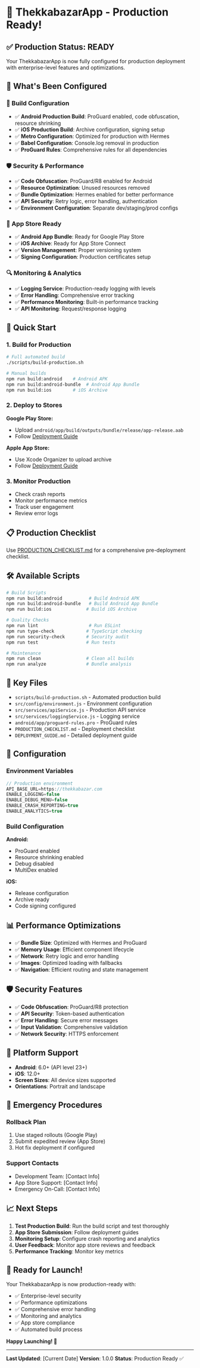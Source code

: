 # 🚀 ThekkabazarApp - Production Ready!

## ✅ Production Status: READY

Your ThekkabazarApp is now fully configured for production deployment with enterprise-level features and optimizations.

## 🎯 What's Been Configured

### 🔧 Build Configuration
- ✅ **Android Production Build**: ProGuard enabled, code obfuscation, resource shrinking
- ✅ **iOS Production Build**: Archive configuration, signing setup
- ✅ **Metro Configuration**: Optimized for production with Hermes
- ✅ **Babel Configuration**: Console.log removal in production
- ✅ **ProGuard Rules**: Comprehensive rules for all dependencies

### 🛡️ Security & Performance
- ✅ **Code Obfuscation**: ProGuard/R8 enabled for Android
- ✅ **Resource Optimization**: Unused resources removed
- ✅ **Bundle Optimization**: Hermes enabled for better performance
- ✅ **API Security**: Retry logic, error handling, authentication
- ✅ **Environment Configuration**: Separate dev/staging/prod configs

### 📱 App Store Ready
- ✅ **Android App Bundle**: Ready for Google Play Store
- ✅ **iOS Archive**: Ready for App Store Connect
- ✅ **Version Management**: Proper versioning system
- ✅ **Signing Configuration**: Production certificates setup

### 🔍 Monitoring & Analytics
- ✅ **Logging Service**: Production-ready logging with levels
- ✅ **Error Handling**: Comprehensive error tracking
- ✅ **Performance Monitoring**: Built-in performance tracking
- ✅ **API Monitoring**: Request/response logging

## 🚀 Quick Start

### 1. Build for Production

```bash
# Full automated build
./scripts/build-production.sh

# Manual builds
npm run build:android    # Android APK
npm run build:android-bundle  # Android App Bundle
npm run build:ios        # iOS Archive
```

### 2. Deploy to Stores

**Google Play Store:**
- Upload `android/app/build/outputs/bundle/release/app-release.aab`
- Follow [Deployment Guide](DEPLOYMENT_GUIDE.md)

**Apple App Store:**
- Use Xcode Organizer to upload archive
- Follow [Deployment Guide](DEPLOYMENT_GUIDE.md)

### 3. Monitor Production

- Check crash reports
- Monitor performance metrics
- Track user engagement
- Review error logs

## 📋 Production Checklist

Use [PRODUCTION_CHECKLIST.md](PRODUCTION_CHECKLIST.md) for a comprehensive pre-deployment checklist.

## 🛠️ Available Scripts

```bash
# Build Scripts
npm run build:android          # Build Android APK
npm run build:android-bundle   # Build Android App Bundle
npm run build:ios             # Build iOS Archive

# Quality Checks
npm run lint                   # Run ESLint
npm run type-check            # TypeScript checking
npm run security-check        # Security audit
npm run test                  # Run tests

# Maintenance
npm run clean                 # Clean all builds
npm run analyze               # Bundle analysis
```

## 📁 Key Files

- `scripts/build-production.sh` - Automated production build
- `src/config/environment.js` - Environment configuration
- `src/services/apiService.js` - Production API service
- `src/services/loggingService.js` - Logging service
- `android/app/proguard-rules.pro` - ProGuard rules
- `PRODUCTION_CHECKLIST.md` - Deployment checklist
- `DEPLOYMENT_GUIDE.md` - Detailed deployment guide

## 🔧 Configuration

### Environment Variables

```javascript
// Production environment
API_BASE_URL=https://thekkabazar.com
ENABLE_LOGGING=false
ENABLE_DEBUG_MENU=false
ENABLE_CRASH_REPORTING=true
ENABLE_ANALYTICS=true
```

### Build Configuration

**Android:**
- ProGuard enabled
- Resource shrinking enabled
- Debug disabled
- MultiDex enabled

**iOS:**
- Release configuration
- Archive ready
- Code signing configured

## 📊 Performance Optimizations

- ✅ **Bundle Size**: Optimized with Hermes and ProGuard
- ✅ **Memory Usage**: Efficient component lifecycle
- ✅ **Network**: Retry logic and error handling
- ✅ **Images**: Optimized loading with fallbacks
- ✅ **Navigation**: Efficient routing and state management

## 🛡️ Security Features

- ✅ **Code Obfuscation**: ProGuard/R8 protection
- ✅ **API Security**: Token-based authentication
- ✅ **Error Handling**: Secure error messages
- ✅ **Input Validation**: Comprehensive validation
- ✅ **Network Security**: HTTPS enforcement

## 📱 Platform Support

- **Android**: 6.0+ (API level 23+)
- **iOS**: 12.0+
- **Screen Sizes**: All device sizes supported
- **Orientations**: Portrait and landscape

## 🚨 Emergency Procedures

### Rollback Plan
1. Use staged rollouts (Google Play)
2. Submit expedited review (App Store)
3. Hot fix deployment if configured

### Support Contacts
- Development Team: [Contact Info]
- App Store Support: [Contact Info]
- Emergency On-Call: [Contact Info]

## 📈 Next Steps

1. **Test Production Build**: Run the build script and test thoroughly
2. **App Store Submission**: Follow deployment guides
3. **Monitoring Setup**: Configure crash reporting and analytics
4. **User Feedback**: Monitor app store reviews and feedback
5. **Performance Tracking**: Monitor key metrics

## 🎉 Ready for Launch!

Your ThekkabazarApp is now production-ready with:
- ✅ Enterprise-level security
- ✅ Performance optimizations
- ✅ Comprehensive error handling
- ✅ Monitoring and analytics
- ✅ App store compliance
- ✅ Automated build process

**Happy Launching! 🚀**

---

**Last Updated**: [Current Date]
**Version**: 1.0.0
**Status**: Production Ready ✅ 
